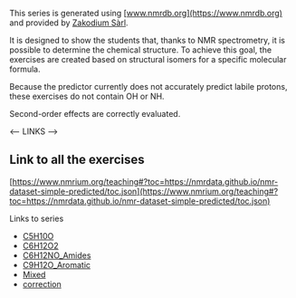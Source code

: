 This series is generated using [www.nmrdb.org](https://www.nmrdb.org) and provided by [Zakodium Sàrl](https://www.zakodium.com).

It is designed to show the students that, thanks to NMR spectrometry, it is possible to determine the chemical structure.
To achieve this goal, the exercises are created based on structural isomers for a specific molecular formula.

Because the predictor currently does not accurately predict labile protons, these exercises do not contain OH or NH.

Second-order effects are correctly evaluated.

<-- LINKS -->

## Link to all the exercises

[https://www.nmrium.org/teaching#?toc=https://nmrdata.github.io/nmr-dataset-simple-predicted/toc.json](https://www.nmrium.org/teaching#?toc=https://nmrdata.github.io/nmr-dataset-simple-predicted/toc.json)

Links to series

- [C5H10O](https://www.nmrium.org/teaching#?toc=https://nmrdata.github.io/nmr-dataset-simple-predicted/toc_02_C5H10O.json)
- [C6H12O2](https://www.nmrium.org/teaching#?toc=https://nmrdata.github.io/nmr-dataset-simple-predicted/toc_03_C6H12O2.json)
- [C6H12NO_Amides](https://www.nmrium.org/teaching#?toc=https://nmrdata.github.io/nmr-dataset-simple-predicted/toc_04_C6H12NO_Amides.json)
- [C9H12O_Aromatic](https://www.nmrium.org/teaching#?toc=https://nmrdata.github.io/nmr-dataset-simple-predicted/toc_05_C9H12O_Aromatic.json)
- [Mixed](https://www.nmrium.org/teaching#?toc=https://nmrdata.github.io/nmr-dataset-simple-predicted/toc_09_Mixed.json)
- [correction](https://www.nmrium.org/teaching#?toc=https://nmrdata.github.io/nmr-dataset-simple-predicted/toc_correction.json)
